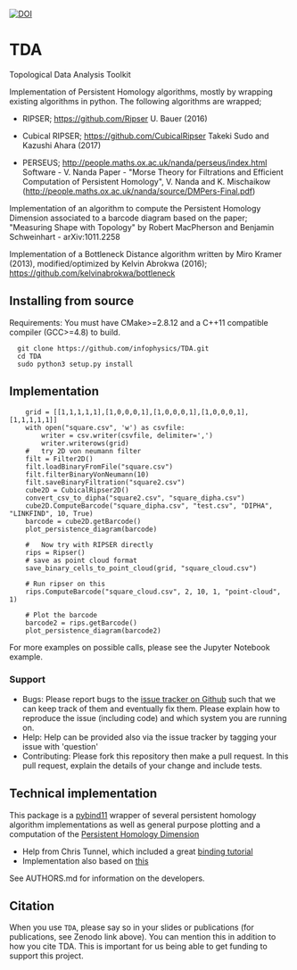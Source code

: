 
[![DOI](https://zenodo.org/badge/DOI/10.5281/zenodo.1436034.svg)](https://doi.org/10.5281/zenodo.1436034)


# TDA
Topological Data Analysis Toolkit


Implementation of Persistent Homology algorithms, mostly by wrapping existing algorithms in python.  The following algorithms are wrapped;

- RIPSER; https://github.com/Ripser
U. Bauer (2016)

- Cubical RIPSER; https://github.com/CubicalRipser
Takeki Sudo and Kazushi Ahara (2017)

- PERSEUS; http://people.maths.ox.ac.uk/nanda/perseus/index.html
Software - V. Nanda
Paper - "Morse Theory for Filtrations and Efficient Computation of Persistent Homology", V. Nanda and K. Mischaikow (http://people.maths.ox.ac.uk/nanda/source/DMPers-Final.pdf)


Implementation of an algorithm to compute the Persistent Homology Dimension associated to a barcode diagram based on the paper; "Measuring Shape with Topology" by Robert MacPherson and Benjamin Schweinhart - arXiv:1011.2258 


Implementation of a Bottleneck Distance algorithm written by Miro Kramer (2013), modified/optimized by Kelvin Abrokwa (2016); https://github.com/kelvinabrokwa/bottleneck




## Installing from source

Requirements: You must have CMake>=2.8.12 and a C++11 compatible compiler (GCC>=4.8) to build.

```
  git clone https://github.com/infophysics/TDA.git
  cd TDA
  sudo python3 setup.py install
```
## Implementation
```
    grid = [[1,1,1,1,1],[1,0,0,0,1],[1,0,0,0,1],[1,0,0,0,1],[1,1,1,1,1]]
    with open("square.csv", 'w') as csvfile:
        writer = csv.writer(csvfile, delimiter=',')
        writer.writerows(grid)
    #   try 2D von neumann filter
    filt = Filter2D()
    filt.loadBinaryFromFile("square.csv")
    filt.filterBinaryVonNeumann(10)
    filt.saveBinaryFiltration("square2.csv")
    cube2D = CubicalRipser2D()
    convert_csv_to_dipha("square2.csv", "square_dipha.csv")
    cube2D.ComputeBarcode("square_dipha.csv", "test.csv", "DIPHA", "LINKFIND", 10, True)
    barcode = cube2D.getBarcode()
    plot_persistence_diagram(barcode)

    #   Now try with RIPSER directly
    rips = Ripser()
    # save as point cloud format
    save_binary_cells_to_point_cloud(grid, "square_cloud.csv")

    # Run ripser on this
    rips.ComputeBarcode("square_cloud.csv", 2, 10, 1, "point-cloud", 1)

    # Plot the barcode
    barcode2 = rips.getBarcode()
    plot_persistence_diagram(barcode2)
```

For more examples on possible calls, please see the Jupyter Notebook example.



### Support

* Bugs: Please report bugs to the [issue tracker on Github](https://github.com/infophysics/TDA/issues) such that we can keep track of them and eventually fix them.  Please explain how to reproduce the issue (including code) and which system you are running on.
* Help: Help can be provided also via the issue tracker by tagging your issue with 'question'
* Contributing:  Please fork this repository then make a pull request.  In this pull request, explain the details of your change and include tests.

## Technical implementation

This package is a [pybind11](https://pybind11.readthedocs.io/en/stable/intro.html) wrapper of several persistent homology algorithm implementations as well as general purpose plotting and a computation of the [Persistent Homology Dimension](https://people.math.osu.edu/schweinhart.2/MeasuringShapeWithTopology.pdf)

* Help from Chris Tunnel, which included a great [binding tutorial](https://indico.cern.ch/event/694818/contributions/2985778/attachments/1682465/2703470/PyHEPTalk.pdf)
* Implementation also based on [this](http://www.benjack.io/2018/02/02/python-cpp-revisited.html)

See AUTHORS.md for information on the developers.

## Citation

When you use `TDA`, please say so in your slides or publications (for publications, see Zenodo link above).  You can mention this in addition to how you cite TDA.  This is important for us being able to get funding to support this project.
